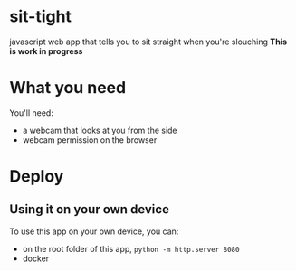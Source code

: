 # sit-tight
javascript web app that tells you to sit straight when you're slouching
**This is work in progress**

# What you need
You'll need:
 - a webcam that looks at you from the side
 - webcam permission on the browser

# Deploy
## Using it on your own device
To use this app on your own device, you can:
 - on the root folder of this app, ```python -m http.server 8080```
 - docker 
